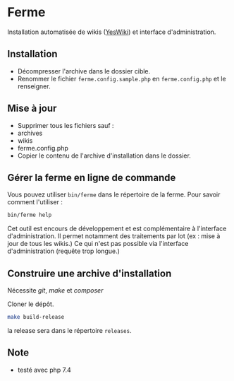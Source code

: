 # Ferme

Installation automatisée de wikis ([YesWiki](https://yeswiki.net)) et interface d'administration.

## Installation

 * Décompresser l'archive dans le dossier cible.
 * Renommer le fichier `ferme.config.sample.php` en `ferme.config.php` et le renseigner.

## Mise à jour

 * Supprimer tous les fichiers sauf :
  * archives
  * wikis
  * ferme.config.php
 * Copier le contenu de l'archive d'installation dans le dossier.

## Gérer la ferme en ligne de commande

Vous pouvez utiliser `bin/ferme` dans le répertoire de la ferme. Pour savoir comment l'utiliser :
```bash
bin/ferme help
```
Cet outil est encours de développement et est complémentaire à l'interface d'administration. Il permet notamment des traitements par lot (ex : mise à jour de tous les wikis.) Ce qui n'est pas possible via l'interface d'administration (requête trop longue.)

## Construire une archive d'installation

Nécessite *git*, *make* et *composer*

Cloner le dépôt.
```bash
make build-release
```
la release sera dans le répertoire `releases`.

## Note
 * testé avec php 7.4
